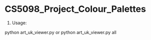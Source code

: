 # CS5098_Project_Colour_Palettes
1) Usage:

python art_uk_viewer.py <number of images> <Name for files and folder generation> <art UK search URL>
  or
python art_uk_viewer.py all <Name for files and folder generation> <art UK search URL>
